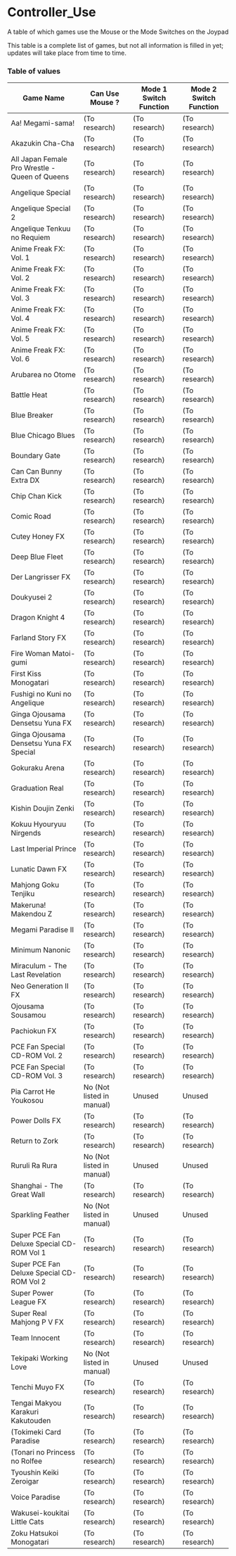# Controller_Use

A table of which games use the Mouse or the Mode Switches on the Joypad

This table is a complete list of games, but not all information is filled in yet; updates
will take place from time to time.


### Table of values

| Game Name | Can Use Mouse ? | Mode 1 Switch Function | Mode 2 Switch Function |
|-----------|-----------------|------------------------|------------------------|
| Aa! Megami-sama! | (To research) | (To research) | (To research) |
| Akazukin Cha-Cha | (To research) | (To research) | (To research) |
| All Japan Female Pro Wrestle - Queen of Queens | (To research) | (To research) | (To research) |
| Angelique Special |(To research) | (To research) | (To research) |
| Angelique Special 2 |(To research) | (To research) | (To research) |
| Angelique Tenkuu no Requiem | (To research) | (To research) | (To research) |
| Anime Freak FX: Vol. 1 | (To research) | (To research) | (To research) |
| Anime Freak FX: Vol. 2 | (To research) | (To research) | (To research) |
| Anime Freak FX: Vol. 3 | (To research) | (To research) | (To research) |
| Anime Freak FX: Vol. 4 | (To research) | (To research) | (To research) |
| Anime Freak FX: Vol. 5 | (To research) | (To research) | (To research) |
| Anime Freak FX: Vol. 6 | (To research) | (To research) | (To research) |
| Arubarea no Otome | (To research) | (To research) | (To research) |
| Battle Heat | (To research) | (To research) | (To research) |
| Blue Breaker | (To research) | (To research) | (To research) |
| Blue Chicago Blues | (To research) | (To research) | (To research) |
| Boundary Gate | (To research) | (To research) | (To research) |
| Can Can Bunny Extra DX | (To research) | (To research) | (To research) |
| Chip Chan Kick | (To research) | (To research) | (To research) |
| Comic Road | (To research) | (To research) | (To research) |
| Cutey Honey FX | (To research) | (To research) | (To research) |
| Deep Blue Fleet | (To research) | (To research) | (To research) |
| Der Langrisser FX | (To research) | (To research) | (To research) |
| Doukyusei 2 | (To research) | (To research) | (To research) |
| Dragon Knight 4 | (To research) | (To research) | (To research) |
| Farland Story FX | (To research) | (To research) | (To research) |
| Fire Woman Matoi-gumi | (To research) | (To research) | (To research) |
| First Kiss Monogatari | (To research) | (To research) | (To research) |
| Fushigi no Kuni no Angelique | (To research) | (To research) | (To research) |
| Ginga Ojousama Densetsu Yuna FX | (To research) | (To research) | (To research) |
| Ginga Ojousama Densetsu Yuna FX Special | (To research) | (To research) | (To research) |
| Gokuraku Arena | (To research) | (To research) | (To research) |
| Graduation Real | (To research) | (To research) | (To research) |
| Kishin Doujin Zenki | (To research) | (To research) | (To research) |
| Kokuu Hyouryuu Nirgends | (To research) | (To research) | (To research) |
| Last Imperial Prince | (To research) | (To research) | (To research) |
| Lunatic Dawn FX | (To research) | (To research) | (To research) |
| Mahjong Goku Tenjiku | (To research) | (To research) | (To research) |
| Makeruna! Makendou Z | (To research) | (To research) | (To research) |
| Megami Paradise II | (To research) | (To research) | (To research) |
| Minimum Nanonic | (To research) | (To research) | (To research) |
| Miraculum - The Last Revelation | (To research) | (To research) | (To research) |
| Neo Generation II FX | (To research) | (To research) | (To research) |
| Ojousama Sousamou | (To research) | (To research) | (To research) |
| Pachiokun FX | (To research) | (To research) | (To research) |
| PCE Fan Special CD-ROM Vol. 2 | (To research) | (To research) | (To research) |
| PCE Fan Special CD-ROM Vol. 3 | (To research) | (To research) | (To research) |
| Pia Carrot He Youkosou | No (Not listed in manual) | Unused | Unused |
| Power Dolls FX | (To research) | (To research) | (To research) |
| Return to Zork | (To research) | (To research) | (To research) |
| Ruruli Ra Rura | No (Not listed in manual) | Unused | Unused |
| Shanghai - The Great Wall | (To research) | (To research) | (To research) |
| Sparkling Feather | No (Not listed in manual) | Unused | Unused |
| Super PCE Fan Deluxe Special CD-ROM Vol 1 | (To research) | (To research) | (To research) |
| Super PCE Fan Deluxe Special CD-ROM Vol 2 | (To research) | (To research) | (To research) |
| Super Power League FX | (To research) | (To research) | (To research) |
| Super Real Mahjong P V FX | (To research) | (To research) | (To research) |
| Team Innocent | (To research) | (To research) | (To research) |
| Tekipaki Working Love | No (Not listed in manual) | Unused | Unused |
| Tenchi Muyo FX | (To research) | (To research) | (To research) |
| Tengai Makyou Karakuri Kakutouden | (To research) | (To research) | (To research) |
| (Tokimeki Card Paradise | (To research) | (To research) | (To research) |
| (Tonari no Princess no Rolfee | (To research) | (To research) | (To research) |
| Tyoushin Keiki Zeroigar | (To research) | (To research) | (To research) |
| Voice Paradise | (To research) | (To research) | (To research) |
| Wakusei-koukitai Little Cats | (To research) | (To research) | (To research) |
| Zoku Hatsukoi Monogatari | (To research) | (To research) | (To research) |

